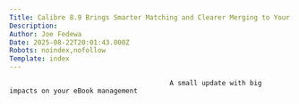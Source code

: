 ```yaml
---
Title: Calibre 8.9 Brings Smarter Matching and Clearer Merging to Your Library
Description: 
Author: Joe Fedewa
Date: 2025-08-22T20:01:43.000Z
Robots: noindex,nofollow
Template: index
---
```


                                            A small update with big impacts on your eBook management
                                        
